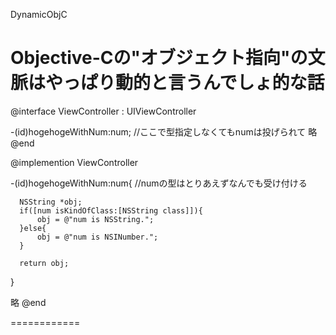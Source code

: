 DynamicObjC

Objective-Cの"オブジェクト指向"の文脈はやっぱり動的と言うんでしょ的な話
===========
  @interface ViewController : UIViewController

  -(id)hogehogeWithNum:num; //ここで型指定しなくてもnumは投げられて
  略
  @end
  
  @implemention ViewController
    
  -(id)hogehogeWithNum:num{ //numの型はとりあえずなんでも受け付ける
      
      NSString *obj;
      if([num isKindOfClass:[NSString class]]){
          obj = @"num is NSString.";
      }else{
          obj = @"num is NSINumber.";
      }
      
      return obj;
  }
  
  略
  @end
  
============
